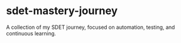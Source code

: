 # sdet-mastery-journey
A collection of my SDET journey, focused on automation, testing, and continuous learning.
